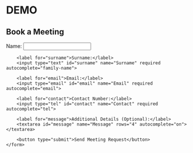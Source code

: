 # DEMO
<div class="section meeting-form" id="book-meeting">
    <h2>Book a Meeting</h2>
    <form action="mailto:preggie@preggiegovender.com" method="post" enctype="text/plain" autocomplete="on">
        <label for="name">Name:</label>
        <input type="text" id="name" name="Name" required autocomplete="name">

        <label for="surname">Surname:</label>
        <input type="text" id="surname" name="Surname" required autocomplete="family-name">

        <label for="email">Email:</label>
        <input type="email" id="email" name="Email" required autocomplete="email">

        <label for="contact">Contact Number:</label>
        <input type="tel" id="contact" name="Contact" required autocomplete="tel">

        <label for="message">Additional Details (Optional):</label>
        <textarea id="message" name="Message" rows="4" autocomplete="on"></textarea>

        <button type="submit">Send Meeting Request</button>
    </form>
</div>

